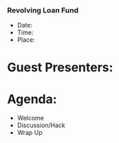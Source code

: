 ### Revolving Loan Fund

* Date:
* Time: 
* Place:

# Guest Presenters:

# Agenda:

* Welcome 
* Discussion/Hack
* Wrap Up
